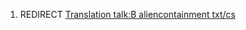 1.  REDIRECT [Translation talk:B aliencontainment
    txt/cs](Translation_talk:B_aliencontainment_txt/cs "wikilink")